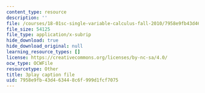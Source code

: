 ```yaml
---
content_type: resource
description: ''
file: /courses/18-01sc-single-variable-calculus-fall-2010/7958e9fb43d463448c6f999d1fcf7075_PNTnmH6jsRI.srt
file_size: 54125
file_type: application/x-subrip
hide_download: true
hide_download_original: null
learning_resource_types: []
license: https://creativecommons.org/licenses/by-nc-sa/4.0/
ocw_type: OCWFile
resourcetype: Other
title: 3play caption file
uid: 7958e9fb-43d4-6344-8c6f-999d1fcf7075
---
```

